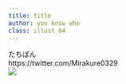 ```yaml
---
title: title
author: you know who
class: illust_04
---
```




<div class="page-header">
<div class="illust-author">たちばん</div>
<div class="social">https://twitter.com/Mirakure0329</div>
<!--<div class='illust-title' style="">ここがわたしの場所。</div>-->
</div>
<div class="illust-image">
<img src="image/illust-tachiban_a.jpg" />
</div>

<!--<img src="forest-girl.png" />-->




